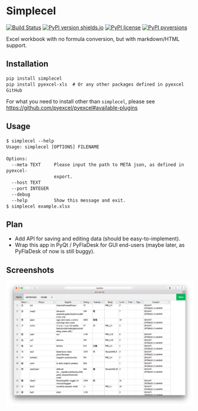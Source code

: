 # Simplecel

[![Build Status](https://travis-ci.org/patarapolw/simplecel.svg?branch=master)](https://travis-ci.org/patarapolw/simplecel)
[![PyPI version shields.io](https://img.shields.io/pypi/v/simplecel.svg)](https://pypi.python.org/pypi/simplecel/)
[![PyPI license](https://img.shields.io/pypi/l/simplecel.svg)](https://pypi.python.org/pypi/simplecel/)
[![PyPI pyversions](https://img.shields.io/pypi/pyversions/simplecel.svg)](https://pypi.python.org/pypi/simplecel/)

Excel workbook with no formula conversion, but with markdown/HTML support.

## Installation

```commandline
pip install simplecel
pip install pyexcel-xls  # Or any other packages defined in pyexcel GitHub
```

For what you need to install other than `simplecel`, please see https://github.com/pyexcel/pyexcel#available-plugins

## Usage

```commandline
$ simplecel --help
Usage: simplecel [OPTIONS] FILENAME

Options:
  --meta TEXT     Please input the path to META json, as defined in pyexcel-
                  export.
  --host TEXT
  --port INTEGER
  --debug
  --help          Show this message and exit.
$ simplecel example.xlsx
```

## Plan

- Add API for saving and editing data (should be easy-to-implement).
- Wrap this app in PyQt / PyFlaDesk for GUI end-users (maybe later, as PyFlaDesk of now is still buggy).

## Screenshots

<img src="https://raw.githubusercontent.com/patarapolw/simplecel/master/screenshots/0.png" />

